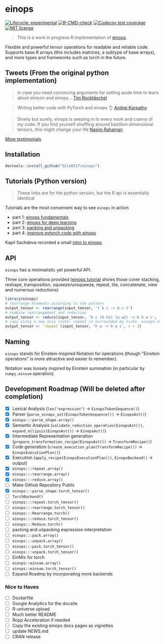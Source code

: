 # einops

<!-- badges: start -->
[![Lifecycle: experimental](https://img.shields.io/badge/lifecycle-experimental-orange.svg)](https://lifecycle.r-lib.org/articles/stages.html#experimental)
[![R-CMD-check](https://github.com/Qile0317/einops/actions/workflows/R-CMD-check.yaml/badge.svg)](https://github.com/Qile0317/einops/actions/workflows/R-CMD-check.yaml)
[![Codecov test coverage](https://codecov.io/gh/Qile0317/einops/graph/badge.svg)](https://app.codecov.io/gh/Qile0317/einops)
[![MIT license](https://img.shields.io/badge/license-MIT-green.svg)](https://github.com/Qile0317/einops/blob/main/LICENSE.md)
<!-- badges: end -->

> This is a work in progress R implementation of [einops](https://einops.rocks/). 

Flexible and powerful tensor operations for readable and reliable code. <br />
Supports base R arrays (this includes matrices, a subtype of base arrays), and more types and frameworks such as torch in the future.

## Tweets (From the original python implementation)

> In case you need convincing arguments for setting aside time to learn about einsum and einops...
[Tim Rocktäschel](https://twitter.com/_rockt/status/1230818967205425152)

> Writing better code with PyTorch and einops 👌
[Andrej Karpathy](https://twitter.com/karpathy/status/1290826075916779520)

> Slowly but surely, einops is seeping in to every nook and cranny of my code. If you find yourself shuffling around bazillion dimensional tensors, this might change your life
[Nasim Rahaman](https://twitter.com/nasim_rahaman/status/1216022614755463169)

[More testimonials](https://einops.rocks/pages/testimonials/)

## Installation

```R
devtools::install_github("Qile0317/einops")
```

## Tutorials (Python version)

> These links are for the python version, but the R api is essentially identical

Tutorials are the most convenient way to see `einops` in action

- part 1: [einops fundamentals](https://github.com/arogozhnikov/einops/blob/main/docs/1-einops-basics.ipynb)
- part 2: [einops for deep learning](https://github.com/arogozhnikov/einops/blob/main/docs/2-einops-for-deep-learning.ipynb)
- part 3: [packing and unpacking](https://github.com/arogozhnikov/einops/blob/main/docs/4-pack-and-unpack.ipynb)
- part 4: [improve pytorch code with einops](http://einops.rocks/pytorch-examples.html)

Kapil Sachdeva recorded a small [intro to einops](https://www.youtube.com/watch?v=xGy75Pjsqzo).

## API

`einops` has a minimalistic yet powerful API.

Three core operations provided ([einops tutorial](https://github.com/arogozhnikov/einops/blob/main/docs/)
shows those cover stacking, reshape, transposition, squeeze/unsqueeze, repeat, tile, concatenate, view and numerous reductions)

``` r
library(einops)
# rearrange elements according to the pattern
output_tensor <- rearrange(input_tensor, 't b c -> b c t')
# combine rearrangement and reduction
output_tensor <- reduce(input_tensor, 'b c (h h2) (w w2) -> b h w c', 'mean', h2=2, w2=2)
# copy along a new axis (note: repeat is surrounded by ticks. einops.repeat() works too)
output_tensor <- `repeat`(input_tensor, 'h w -> h w c', c = 3)
```

<!-- TODO pack and unpack -->
<!-- TODO ### EinMix -->
<!-- TODO ### Layers -->

## Naming

`einops` stands for Einstein-Inspired Notation for operations 
(though "Einstein operations" is more attractive and easier to remember).

Notation was loosely inspired by Einstein summation (in particular by `numpy.einsum` operation).

<!-- TODO ## Why use `einops` notation?! -->

<!-- ## Supported frameworks

Einops works with ...

- `base::array`

Additionally, einops can be used with any framework that supports R's array access S3 generics -->

## Development Roadmap (Will be deleted after completion)

- [x] Lexical Analysis (`lex("expression")` -> `EinopsTokenSequence()`)
- [x] Parser (`parse_einops_ast(EinopsTokenSequence())` -> `EinopsAst()`)
- [x] `einops:::parse_shape.array()`
- [x] Semantic Analysis (`validate_reduction_operation(EinopsAst())`, `expand_ellipsis(EinopsAst())` -> `EinopsAst()`)
- [x] Intermediate Representation generation (`prepare_transformation_recipe(EinopsAst())` -> `TransformRecipe()`)
- [x] Code generation (`create_execution_plan(TransformRecipe())` -> `EinopsExecutionPlan()`)
- [x] Execution (`apply_recipe(EinopsExecutionPlan())`, `EinopsBackend()` -> output)
- [x] `einops:::repeat.array()`
- [x] `einops:::rearrange.array()`
- [x] `einops:::reduce.array()`
- [ ] Make Github Repository Public
- [x] `einops:::parse_shape.torch_tensor()`
- [ ] `TorchBackend()`
- [ ] `einops:::repeat.torch_tensor()`
- [ ] `einops:::rearrange.torch_tensor()`
- [ ] `einops:::Rearrange.torch()`
- [ ] `einops:::reduce.torch_tensor()`
- [ ] `einops:::Reduce.torch()`
- [ ] packing and unpacking expression interpretation
- [ ] `einops:::pack.array()`
- [ ] `einops:::unpack.array()`
- [ ] `einops:::pack.torch_tensor()`
- [ ] `einops:::unpack.torch_tensor()`
- [ ] EinMix for torch
- [ ] `einops::einsum.array()`
- [ ] `einops::einsum.torch_tensor()`
- [ ] Expand Roadmp by incorporating more backends 

### Nice to Haves

- [ ] Dockerfile
- [ ] Google Analytics for the docsite
- [ ] R-universe upload
- [ ] Much better README
- [ ] Rcpp Acceleration if needed
- [ ] Copy the existing einops docs pages as vignettes
- [ ] update NEWS.md
- [ ] CRAN release
